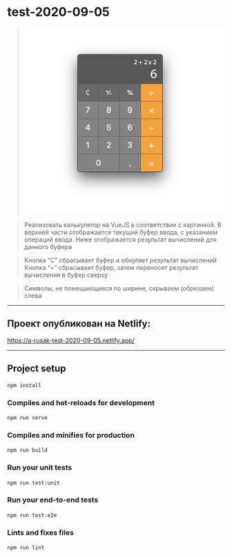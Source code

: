 
# test-2020-09-05

> ![alt text](design.png)

> Реализовать калькулятор на VueJS в соответствии с картинкой.
В верхней части отображается текущий буфер ввода, с указанием операций ввода.
Ниже отображается результат вычислений для данного буфера

> Кнопка “С” сбрасывает буфер и обнуляет результат вычислений
Кнопка “=” сбрасывает буфер, затем переносит результат вычисления в буфер сверху

> Символы, не помещающиеся по ширине, скрываем (обрезаем) слева

---
## Проект опубликован на Netlify:
https://a-rusak-test-2020-09-05.netlify.app/

---

## Project setup
```
npm install
```

### Compiles and hot-reloads for development
```
npm run serve
```

### Compiles and minifies for production
```
npm run build
```

### Run your unit tests
```
npm run test:unit
```

### Run your end-to-end tests
```
npm run test:e2e
```

### Lints and fixes files
```
npm run lint
```
